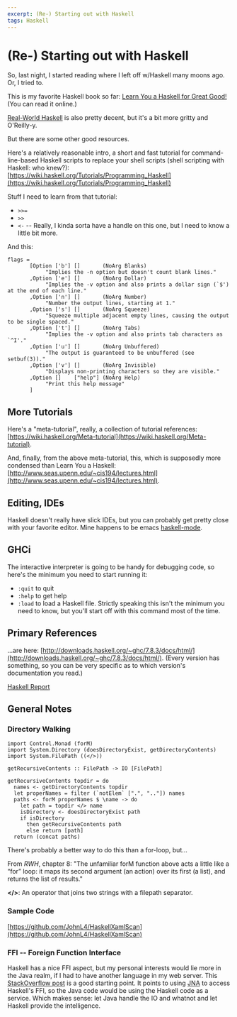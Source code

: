 ```yaml
---
excerpt: (Re-) Starting out with Haskell
tags: Haskell
---
```


(Re-) Starting out with Haskell
===============================

So, last night, I started reading where I left off w/Haskell many moons ago.  Or, I tried to.

This is my favorite Haskell book so far: [Learn You a Haskell for Great Good!](http://learnyouahaskell.com/) (You can
read it online.)

[Real-World Haskell](http://book.realworldhaskell.org/) is also pretty decent, but it's a bit more gritty and O'Reilly-y.

But there are some other good resources.

Here's a relatively reasonable intro, a short and fast tutorial for command-line-based Haskell scripts to replace
your shell scripts (shell scripting with Haskell: who knew?):
[https://wiki.haskell.org/Tutorials/Programming_Haskell](https://wiki.haskell.org/Tutorials/Programming_Haskell)

Stuff I need to learn from that tutorial:

* `>>=`
* `>>`
* `<-` -- Really, I kinda sorta have a handle on this one, but I need to know a little bit more.

And this:

~~~
flags =
       [Option ['b'] []       (NoArg Blanks)
            "Implies the -n option but doesn't count blank lines."
       ,Option ['e'] []       (NoArg Dollar)
            "Implies the -v option and also prints a dollar sign (`$') at the end of each line."
       ,Option ['n'] []       (NoArg Number)
            "Number the output lines, starting at 1."
       ,Option ['s'] []       (NoArg Squeeze)
            "Squeeze multiple adjacent empty lines, causing the output to be single spaced."
       ,Option ['t'] []       (NoArg Tabs)
            "Implies the -v option and also prints tab characters as `^I'."
       ,Option ['u'] []       (NoArg Unbuffered)
            "The output is guaranteed to be unbuffered (see setbuf(3))."
       ,Option ['v'] []       (NoArg Invisible)
            "Displays non-printing characters so they are visible."
       ,Option []    ["help"] (NoArg Help)
            "Print this help message"
       ]
~~~

More Tutorials
--------------

Here's a "meta-tutorial", really, a collection of tutorial references:
[https://wiki.haskell.org/Meta-tutorial](https://wiki.haskell.org/Meta-tutorial).

And, finally, from the above meta-tutorial, this, which is supposedly more condensed than Learn You a Haskell:
[http://www.seas.upenn.edu/~cis194/lectures.html](http://www.seas.upenn.edu/~cis194/lectures.html).

Editing, IDEs
-------------

Haskell doesn't really have slick IDEs, but you can probably get pretty close with your favorite editor.
Mine happens to be emacs [haskell-mode](https://github.com/haskell/haskell-mode).

GHCi
----

The interactive interpreter is going to be handy for debugging code, so here's the minimum you need to start running it:

* `:quit` to quit
* `:help` to get help
* `:load` to load a Haskell file.  Strictly speaking this isn't the minimum you need to know, but you'll start off
    with this command most of the time.

Primary References
------------------

...are here: [http://downloads.haskell.org/~ghc/7.8.3/docs/html/](http://downloads.haskell.org/~ghc/7.8.3/docs/html/).
(Every version has something, so you can be very specific as to which version's documentation you read.)

[Haskell Report](https://www.haskell.org/onlinereport/haskell2010/)

General Notes
-------------

### Directory Walking

~~~
import Control.Monad (forM)
import System.Directory (doesDirectoryExist, getDirectoryContents)
import System.FilePath ((</>))

getRecursiveContents :: FilePath -> IO [FilePath]

getRecursiveContents topdir = do
  names <- getDirectoryContents topdir
  let properNames = filter (`notElem` [".", ".."]) names
  paths <- forM properNames $ \name -> do
    let path = topdir </> name
    isDirectory <- doesDirectoryExist path
    if isDirectory
      then getRecursiveContents path
      else return [path]
  return (concat paths)
~~~

There's probably a better way to do this than a for-loop, but...

From _RWH_, chapter 8: "The unfamiliar forM function above acts a little like a “for” loop: it maps its second argument (an action) over its first (a list), and returns the list of results."

**</>**: An operator that joins two strings with a filepath separator.

### Sample Code

[https://github.com/JohnL4/HaskellXamlScan](https://github.com/JohnL4/HaskellXamlScan)

### FFI -- Foreign Function Interface

Haskell has a nice FFI aspect, but my personal interests would lie more in the Java realm, if I had to have another
language in my web server.  This [StackOverflow post](http://stackoverflow.com/questions/9650183/haskell-java-interoperability)
is a good starting point.  It points to using [JNA](https://github.com/java-native-access/jna) to access Haskell's FFI,
so the Java code would be using the Haskell code as a service.  Which makes sense: let Java handle the IO and whatnot
and let Haskell provide the  intelligence.
